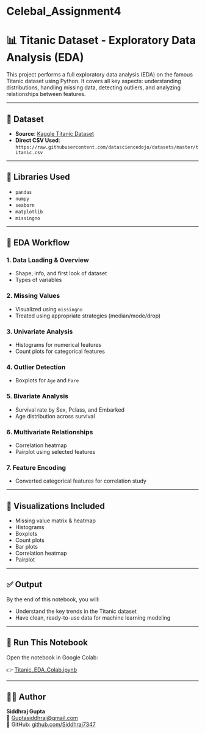 # Celebal_Assignment4


# 📊 Titanic Dataset - Exploratory Data Analysis (EDA)

This project performs a full exploratory data analysis (EDA) on the famous Titanic dataset using Python. It covers all key aspects: understanding distributions, handling missing data, detecting outliers, and analyzing relationships between features.

---

## 📁 Dataset
- **Source**: [Kaggle Titanic Dataset](https://www.kaggle.com/c/titanic)
- **Direct CSV Used**: `https://raw.githubusercontent.com/datasciencedojo/datasets/master/titanic.csv`

---

## 🧰 Libraries Used
- `pandas`
- `numpy`
- `seaborn`
- `matplotlib`
- `missingno`

---

## 📌 EDA Workflow

### 1. Data Loading & Overview
- Shape, info, and first look of dataset
- Types of variables

### 2. Missing Values
- Visualized using `missingno`
- Treated using appropriate strategies (median/mode/drop)

### 3. Univariate Analysis
- Histograms for numerical features
- Count plots for categorical features

### 4. Outlier Detection
- Boxplots for `Age` and `Fare`

### 5. Bivariate Analysis
- Survival rate by Sex, Pclass, and Embarked
- Age distribution across survival

### 6. Multivariate Relationships
- Correlation heatmap
- Pairplot using selected features

### 7. Feature Encoding
- Converted categorical features for correlation study

---

## 📸 Visualizations Included
- Missing value matrix & heatmap
- Histograms
- Boxplots
- Count plots
- Bar plots
- Correlation heatmap
- Pairplot

---

## ✅ Output
By the end of this notebook, you will:
- Understand the key trends in the Titanic dataset
- Have clean, ready-to-use data for machine learning modeling

---

## 🚀 Run This Notebook
Open the notebook in Google Colab:

👉 [Titanic_EDA_Colab.ipynb](celebal_assignment4.ipynb)

---

## 👨‍💻 Author
**Siddhraj Gupta**  
📧 Guptasiddhraj@gmail.com  
🔗 GitHub: [github.com/Siddhraj7347](https://github.com/Siddhraj7347)
